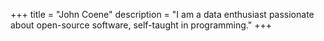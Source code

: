+++
title = "John Coene"
description = "I am a data enthusiast passionate about open-source software, self-taught in programming."
+++
